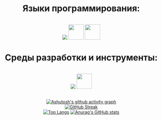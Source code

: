 <div align="center">
  <h1>Языки программирования:</h1><br>
  <img src="https://skillicons.dev/icons?i=cpp" /> <img src="https://cdn.cybrhome.com/media/topic/live/icon/topic_icon_assembly-language_8923f1.png" width="50" height="50" /> <img src="https://static.thenounproject.com/png/926776-200.png" width="50" height="50" /><br>

  <h1>Среды разработки и инструменты:</h1><br>
  <img src="https://skillicons.dev/icons?i=vim,git,github,docker,kubernetes" /> <img src="https://cdn.worldvectorlogo.com/logos/quartus.svg" width="50" height="50" /><br><br>


[![Ashutosh's github activity graph](https://github-readme-activity-graph.vercel.app/graph?username=User1235321)](https://github.com/ashutosh00710/github-readme-activity-graph)<br>
[![GitHub Streak](https://streak-stats.demolab.com/?user=User1235321)](https://git.io/streak-stats)<br>
[![Top Langs](https://github-readme-stats.vercel.app/api/top-langs/?username=User1235321&layout=compact)](https://github.com/anuraghazra/github-readme-stats)
[![Anurag's GitHub stats](https://github-readme-stats.vercel.app/api?username=User1235321)](https://github.com/anuraghazra/github-readme-stats)<br>
</div>
